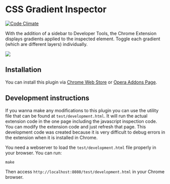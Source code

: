 CSS Gradient Inspector
======================

[![Code Climate](https://codeclimate.com/github/rafaelcaricio/gradient-inspector/badges/gpa.svg)](https://codeclimate.com/github/rafaelcaricio/gradient-inspector)

With the addition of a sidebar to Developer Tools, the Chrome Extension displays gradients applied to the inspected element. Toggle each gradient (which are different layers) individually.

[![](https://github.com/rafaelcaricio/gradient-inspector/blob/master/img/screenshot.png)](http://bit.ly/cssGradientInspector)

Installation
------------

You can install this plugin via [Chrome Web Store](http://bit.ly/cssGradientInspector) or [Opera Addons Page](https://addons.opera.com/en/extensions/details/css-gradient-inspector/).

Development instructions
------------------------

If you wanna make any modifications to this plugin you can use the utility file that can be found at `test/development.html`. It will run the actual extension code in the one page including the javascript inspection code. You can modify the extension code and just refresh that page. This development code was created because it is very difficult to debug errors in the extension when it is installed in Chrome.

You need a webserver to load the `test/development.html` file properly in your browser. You can run:

```
make
```

Then access `http://localhost:8080/test/development.html` in your Chrome browser.
